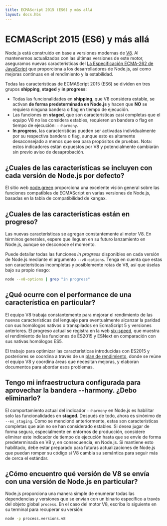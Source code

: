 ```yaml
---
title: ECMAScript 2015 (ES6) y más allá
layout: docs.hbs
---
```


# ECMAScript 2015 (ES6) y más allá

Node.js está construido en base a versiones modernas de [V8](https://v8.dev/). Al mantenernos actualizados con las últimas versiones de este motor, aseguramos nuevas características del [La Especificación ECMA-262 de JavaScript](http://www.ecma-international.org/publications/standards/Ecma-262.htm) que proporciona a los desarrolladores de Node.js, así como mejoras continuas en el rendimiento y la estabilidad.

Todas las características de ECMAScript 2015 (ES6) se dividen en tres grupos <strong x-id = "1">shipping</strong>, <strong x-id = "1">staged</strong> y <strong x- id = "1">in progress</strong>:

* Todas las funcionalidades en <strong x-id = "1">shipping</strong>, que V8 considera estable, se activan <strong x-id = "1">de forma predeterminada en Node.js</strong> y hacen que <strong x-id = "1">NO</strong> se requiera ninguna bandera o flag en tiempo de ejecución.
* Las funciones en <strong x-id = "1">staged</strong>, que son características casi completas que el equipo V8 no las considera estables, requieren un bandera o flag en tiempo de ejecución: `--harmony`.
* <strong x-id = "1">In progress</strong>, las características pueden ser activadas individualmente por su respectiva bandera o flag, aunque esto es altamente desaconsejado a menos que sea para propósitos de pruebas. Nota: estos indicadores están expuestos por V8 y potencialmente cambiarán sin previo aviso de desaprobación.

## ¿Cuales de las características se incluyen con cada versión de Node.js por defecto?

El sitio web [node.green](https://node.green/) proporciona una excelente visión general sobre las funciones compatibles de ECMAScript en varias versiones de Node.js, basadas en la tabla de compatibilidad de kangax.

## ¿Cuales de las características están en progreso?

Las nuevas características se agregan constantemente al motor V8. En términos generales, espere que lleguen en su futuro lanzamiento en Node.js, aunque se desconoce el momento.

Puede detallar todas las funciones <em x-id = "3">in progress</em> disponibles en cada versión de Node.js mediante el argumento `--v8-options`. Tenga en cuenta que estas son características incompletas y posiblemente rotas de V8, así que úselas bajo su propio riesgo:

```bash
node --v8-options | grep "in progress"
```

## ¿Qué ocurre con el performance de una característica en particular?

El equipo V8 trabaja constantemente para mejorar el rendimiento de las nuevas características del lenguaje para eventualmente alcanzar la paridad con sus homólogos nativos o transpilados en EcmaScript 5 y versiones anteriores. El progreso actual se registra en la web [six-speed](https://fhinkel.github.io/six-speed), que muestra el rendimiento de las funciones de ES2015 y ESNext en comparación con sus nativas homólogos ES5.

El trabajo para optimizar las características introducidas con ES2015 y posteriores se coordina a través de un [plan de rendimiento](https://docs.google.com/document/d/1EA9EbfnydAmmU_lM8R_uEMQ-U_v4l9zulePSBkeYWmY), donde se reúne el equipo V8 y coordina áreas que necesitan mejoras, y elaboran documentos para abordar esos problemas.

## Tengo mi infraestructura configurada para aprovechar la bandera --harmony. ¿Debo eliminarlo?

El comportamiento actual del indicador `--harmony` en Node.js es habilitar solo las funcionalidades en <strong x-id = "1">staged</strong>. Después de todo, ahora es sinónimo de `--es_staging`. Como se mencionó anteriormente, estas son características completas que aún no se han considerado estables. Si desea jugar de forma segura, especialmente en entornos de producción, considere eliminar este indicador de tiempo de ejecución hasta que se envíe de forma predeterminada en V8 y, en consecuencia, en Node.js. Si mantiene esto habilitado, debe estar preparado para futuras actualizaciones de Node.js que puedan romper su código si V8 cambia su semántica para seguir más de cerca el estándar.

## ¿Cómo encuentro qué versión de V8 se envía con una versión de Node.js en particular?

Node.js proporciona una manera simple de enumerar todas las dependencias y versiones que se envían con un binario específico a través del objeto global `process`. En el caso del motor V8, escriba lo siguiente en su terminal para recuperar su versión:

```bash
node -p process.versions.v8
```
